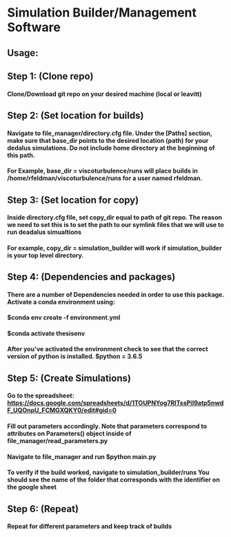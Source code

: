 # Simulation Builder/Management Software

## Usage:

## Step 1: (Clone repo)
#### Clone/Download git repo on your desired machine (local or leavitt)

## Step 2: (Set location for builds)
#### Navigate to file_manager/directory.cfg file.  Under the [Paths] section, make sure that base_dir points to the desired location (path) for your dedalus simulations.  Do not include home directory at the beginning of this path.  

#### For Example, base_dir = viscoturbulence/runs will place builds in /home/rfeldman/viscoturbulence/runs for a user named rfeldman.  

## Step 3: (Set location for copy)
#### Inside directory.cfg file, set copy_dir equal to path of git repo.  The reason we need to set this is to set the path to our symlink files that we will use to run deadalus simualtions  

#### For example, copy_dir = simulation_builder will work if simulation_builder is your top level directory.  

## Step 4: (Dependencies and packages)
#### There are a number of Dependencies needed in order to use this package.  Activate a conda environment using:

#### $conda env create -f environment.yml
#### $conda activate thesisenv

#### After you've activated the environment check to see that the correct version of python is installed.  $python = 3.6.5

## Step 5: (Create Simulations)
#### Go to the spreadsheet: https://docs.google.com/spreadsheets/d/1TOUPNYog7RITssPil9atp5nwdF_UQOnpU_FCMGXQKY0/edit#gid=0
#### Fill out parameters accordingly.  Note that parameters correspond to attributes on Parameters() object inside of file_manager/read_parameters.py 
#### Navigate to file_manager and run $python main.py

#### To verify if the build worked, navigate to simulation_builder/runs  You should see the name of the folder that corresponds with the identifier on the google sheet

## Step 6: (Repeat)
#### Repeat for different parameters and keep track of builds
